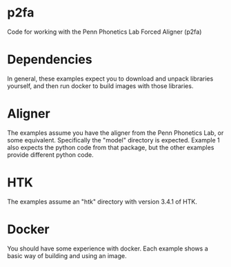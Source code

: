 # p2fa

Code for working with the Penn Phonetics Lab Forced Aligner (p2fa)

# Dependencies

In general, these examples expect you to download and unpack libraries
yourself, and then run docker to build images with those libraries.

# Aligner

The examples assume you have the aligner from the Penn Phonetics Lab,
or some equivalent.  Specifically the "model" directory is expected.
Example 1 also expects the python code from that package, but the other
examples provide different python code.

# HTK

The examples assume an "htk" directory with version 3.4.1 of HTK.

# Docker

You should have some experience with docker.  Each example shows a basic
way of building and using an image.

